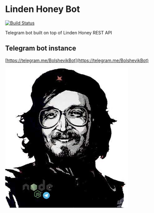 # Linden Honey Bot

[![Build Status](https://travis-ci.org/linden-honey/linden-honey-bot.svg?branch=master)](https://travis-ci.org/linden-honey/linden-honey-bot)

Telegram bot built on top of Linden Honey REST API

## Telegram bot instance

[https://telegram.me/BolshevikBot](https://telegram.me/BolshevikBot)

![](images/logo.jpg)
